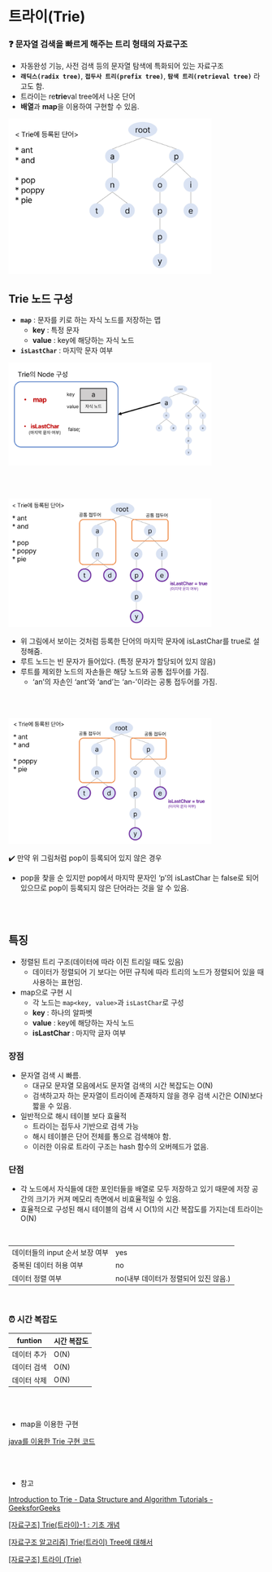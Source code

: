 

# 트라이(Trie)

### ❓ 문자열 검색을 빠르게 해주는 트리 형태의 자료구조

- 자동완성 기능, 사전 검색 등의 문자열 탐색에 특화되어 있는 자료구조
- **`래딕스(radix tree)`**, **`접두사 트리(prefix tree)`**, **`탐색 트리(retrieval tree)`** 라고도 함.
- 트라이는 re**trie**val tree에서 나온 단어
- **배열**과 **map**을 이용하여 구현할 수 있음.

<img src="./img/Trie_basic.png" width="400">

## Trie 노드 구성

- **`map`** : 문자를 키로 하는 자식 노드를 저장하는 맵
    - **key** : 특정 문자
    - **value** : key에 해당하는 자식 노드
- **`isLastChar`** : 마지막 문자 여부


<img src="./img/Trie_node.png" width="400">


<br/><br/>

<img src="./img/Trie_isLastChar1.png" width="400">

- 위 그림에서 보이는 것처럼 등록한 단어의 마지막 문자에 isLastChar를 true로 설정해줌.
- 루트 노드는 빈 문자가 들어있다. (특정 문자가 할당되어 있지 않음)
- 루트를 제외한 노드의 자손들은 해당 노드와 공통 접두어를 가짐.
    - ‘an’의 자손인 ‘ant’와 ‘and’는 ‘an-’이라는 공통 접두어를 가짐.

<br/><br/>

<img src="./img/Trie_isLastChar2.png" width="400">

✔️ 만약 위 그림처럼 pop이 등록되어 있지 않은 경우

- pop을 찾을 순 있지만 pop에서 마지막 문자인 ‘p’의 isLastChar 는 false로 되어있으므로 pop이 등록되지 않은 단어라는 것을 알 수 있음.   
  
  <br/><br/> 


## 특징

- 정렬된 트리 구조(데이터에 따라 이진 트리일 때도 있음)
    - 데이터가 정렬되어 기 보다는 어떤 규칙에 따라 트리의 노드가 정렬되어 있을 때 사용하는 표현임.
- map으로 구현 시
    - 각 노드는 `map<key, value>`과 `isLastChar`로 구성
    - **key** : 하나의 알파벳
    - **value** : key에 해당하는 자식 노드
    - **isLastChar** : 마지막 글자 여부

### 장점

- 문자열 검색 시 빠름.
    - 대규모 문자열 모음에서도 문자열 검색의 시간 복잡도는 O(N)
    - 검색하고자 하는 문자열이 트라이에 존재하지 않을 경우 검색 시간은 O(N)보다 짧을 수 있음.
- 일반적으로 해시 테이블 보다 효율적
    - 트라이는 접두사 기반으로 검색 가능
    - 해시 테이블은 단어 전체를 통으로 검색해야 함.
    - 이러한 이유로 트라이 구조는 hash 함수의 오버헤드가 없음.


### 단점

- 각 노드에서 자식들에 대한 포인터들을 배열로 모두 저장하고 있기 때문에 저장 공간의 크기가 커져 메모리 측면에서 비효율적일 수 있음.
- 효율적으로 구성된 해시 테이블의 검색 시 O(1)의 시간 복잡도를 가지는데 트라이는 O(N)

<br/>

|  | |
| --- | --- | 
| 데이터들의 input 순서 보장 여부 | yes |
| 중복된 데이터 허용 여부 | no |
| 데이터 정렬 여부 | no(내부 데이터가 정렬되어 있진 않음.) |

<br/>

### ⏰ 시간 복잡도

| funtion | 시간 복잡도 |
|--|--|
| 데이터 추가 | O(N) |
| 데이터 검색 | O(N) |
| 데이터 삭제 | O(N) |


<br/>
<br/>

- map을 이용한 구현

[java를 이용한 Trie 구현 코드](./algorithm/TrieMap.java)

<br/>
<br/>

- 참고

[Introduction to Trie - Data Structure and Algorithm Tutorials - GeeksforGeeks](https://www.geeksforgeeks.org/introduction-to-trie-data-structure-and-algorithm-tutorials/)

[[자료구조] Trie(트라이)-1 : 기초 개념](https://the-dev.tistory.com/2)

[[자료구조 알고리즘] Trie(트라이) Tree에 대해서](https://www.youtube.com/watch?v=TohdsR58i3Q)

[[자료구조] 트라이 (Trie)](https://velog.io/@kimdukbae/자료구조-트라이-Trie)